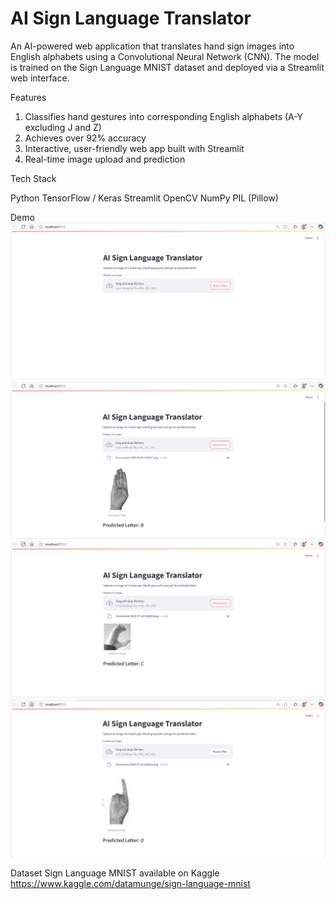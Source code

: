 # AI Sign Language Translator
An AI-powered web application that translates hand sign images into English alphabets using a Convolutional Neural Network (CNN). The model is trained on the Sign Language MNIST dataset and deployed via a Streamlit web interface.

Features

1. Classifies hand gestures into corresponding English alphabets (A-Y excluding J and Z)
2. Achieves over 92% accuracy
3. Interactive, user-friendly web app built with Streamlit
4. Real-time image upload and prediction

Tech Stack

Python
TensorFlow / Keras
Streamlit
OpenCV
NumPy
PIL (Pillow)

Demo
![Demo Image](demo2.png)
![Demo Image](demo1.png)
![Demo Image](demo3.png)
![Demo Image](demo4.png)

Dataset
Sign Language MNIST available on Kaggle
https://www.kaggle.com/datamunge/sign-language-mnist



